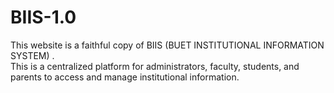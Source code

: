 # BIIS-1.0
This website is a faithful copy of BIIS (BUET INSTITUTIONAL INFORMATION SYSTEM) .
<br>
This is a  centralized platform for administrators, faculty, students, and parents to access and manage institutional information.
